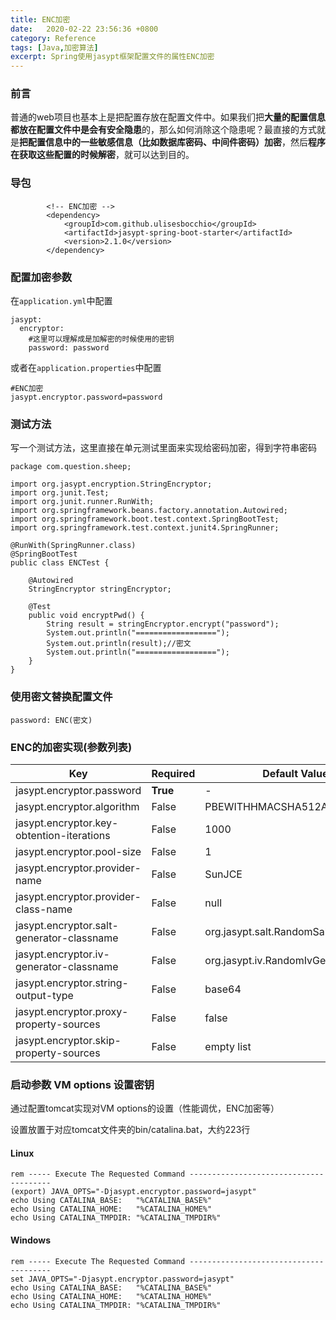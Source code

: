 ```yaml
---
title: ENC加密
date:  	2020-02-22 23:56:36 +0800
category: Reference
tags: [Java,加密算法]
excerpt: Spring使用jasypt框架配置文件的属性ENC加密
---
```


### 前言

普通的web项目也基本上是把配置存放在配置文件中。如果我们把**大量的配置信息都放在配置文件中是会有安全隐患**的，那么如何消除这个隐患呢？最直接的方式就是**把配置信息中的一些敏感信息（比如数据库密码、中间件密码）加密**，然后**程序在获取这些配置的时候解密**，就可以达到目的。

### 导包

```
        <!-- ENC加密 -->
        <dependency>
            <groupId>com.github.ulisesbocchio</groupId>
            <artifactId>jasypt-spring-boot-starter</artifactId>
            <version>2.1.0</version>
        </dependency>
```

### 配置加密参数

在`application.yml`中配置

```
jasypt:
  encryptor:
    #这里可以理解成是加解密的时候使用的密钥
    password: password
```

或者在`application.properties`中配置

```
#ENC加密
jasypt.encryptor.password=password
```

### 测试方法

写一个测试方法，这里直接在单元测试里面来实现给密码加密，得到字符串密码

```
package com.question.sheep;

import org.jasypt.encryption.StringEncryptor;
import org.junit.Test;
import org.junit.runner.RunWith;
import org.springframework.beans.factory.annotation.Autowired;
import org.springframework.boot.test.context.SpringBootTest;
import org.springframework.test.context.junit4.SpringRunner;

@RunWith(SpringRunner.class)
@SpringBootTest
public class ENCTest {

    @Autowired
    StringEncryptor stringEncryptor;

    @Test
    public void encryptPwd() {
        String result = stringEncryptor.encrypt("password");
        System.out.println("==================");
        System.out.println(result);//密文
        System.out.println("==================");
    }
}

```

### 使用密文替换配置文件

```
password: ENC(密文)
```

### ENC的加密实现(参数列表)

| Key                                       | Required | Default Value                       |
| ----------------------------------------- | -------- | ----------------------------------- |
| jasypt.encryptor.password                 | **True** | -                                   |
| jasypt.encryptor.algorithm                | False    | PBEWITHHMACSHA512ANDAES_256         |
| jasypt.encryptor.key-obtention-iterations | False    | 1000                                |
| jasypt.encryptor.pool-size                | False    | 1                                   |
| jasypt.encryptor.provider-name            | False    | SunJCE                              |
| jasypt.encryptor.provider-class-name      | False    | null                                |
| jasypt.encryptor.salt-generator-classname | False    | org.jasypt.salt.RandomSaltGenerator |
| jasypt.encryptor.iv-generator-classname   | False    | org.jasypt.iv.RandomIvGenerator     |
| jasypt.encryptor.string-output-type       | False    | base64                              |
| jasypt.encryptor.proxy-property-sources   | False    | false                               |
| jasypt.encryptor.skip-property-sources    | False    | empty list                          |

### 启动参数 VM options 设置密钥

通过配置tomcat实现对VM options的设置（性能调优，ENC加密等）

设置放置于对应tomcat文件夹的bin/catalina.bat，大约223行

#### Linux

```
rem ----- Execute The Requested Command --------------------------------------- 
(export) JAVA_OPTS="-Djasypt.encryptor.password=jasypt"
echo Using CATALINA_BASE:   "%CATALINA_BASE%"
echo Using CATALINA_HOME:   "%CATALINA_HOME%"
echo Using CATALINA_TMPDIR: "%CATALINA_TMPDIR%" 
```

#### Windows

```
rem ----- Execute The Requested Command --------------------------------------- 
set JAVA_OPTS="-Djasypt.encryptor.password=jasypt"
echo Using CATALINA_BASE:   "%CATALINA_BASE%"
echo Using CATALINA_HOME:   "%CATALINA_HOME%"
echo Using CATALINA_TMPDIR: "%CATALINA_TMPDIR%" 
```

